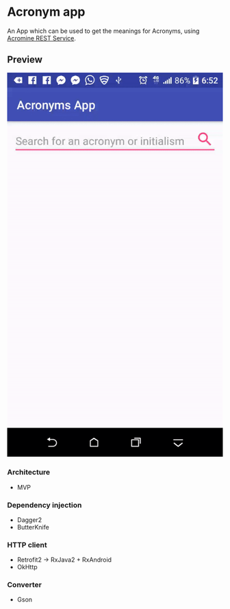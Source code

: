 # Acronym app

An App which can be used to get the meanings for Acronyms, using [Acromine REST Service](http://www.nactem.ac.uk/software/acromine/rest.html).

## Preview
<img src="https://github.com/rachidKamili/acronym-app/blob/master/screenshots/lifecycle.gif?raw=true">

### Architecture
* MVP

### Dependency injection
* Dagger2
* ButterKnife

### HTTP client
* Retrofit2 -> RxJava2 + RxAndroid
* OkHttp

### Converter
* Gson
